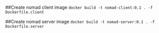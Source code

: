 ##Create nomad client image
`docker build -t nomad-client:0.1 . -f Dockerfile.client`

##Create nomad server image
`docker build -t nomad-server:0.1 . -f Dockerfile.server`